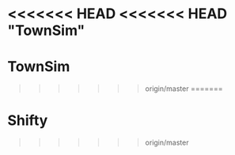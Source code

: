 <<<<<<< HEAD
<<<<<<< HEAD
"TownSim" 
=======
# TownSim
>>>>>>> origin/master
=======
# Shifty
>>>>>>> origin/master
